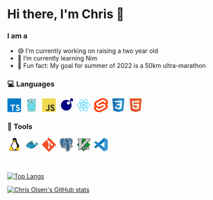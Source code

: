 # Hi there, I'm Chris 👋

### I am a
- 😅 I’m currently working on raising a two year old
- 🌱 I’m currently learning Nim
- 🏃 Fun fact: My goal for summer of 2022 is a 50km ultra-marathon

### 💻 Languages

<div style="display: flex; gap: 8px">
<img src="https://raw.githubusercontent.com/devicons/devicon/master/icons/typescript/typescript-original.svg" width="32px" alt="Typescript">
<img src="https://raw.githubusercontent.com/devicons/devicon/master/icons/go/go-original.svg" width="32px" alt="Go">
<img src="https://raw.githubusercontent.com/devicons/devicon/master/icons/javascript/javascript-original.svg" width="32px" alt="Javascript">
<img src="https://raw.githubusercontent.com/devicons/devicon/master/icons/lua/lua-original.svg" width="32px" alt="Lua">
<img src="https://raw.githubusercontent.com/devicons/devicon/master/icons/react/react-original.svg" width="32px" alt="React">
<img src="https://raw.githubusercontent.com/devicons/devicon/master/icons/svelte/svelte-original.svg" width="32px" alt="Svelte">
<img src="https://raw.githubusercontent.com/devicons/devicon/master/icons/css3/css3-original.svg" width="32px" alt="CSS3">
<img src="https://raw.githubusercontent.com/devicons/devicon/master/icons/html5/html5-original.svg" width="32px" alt="HTML5">
</div>

### 🧰 Tools
<div style="display: flex; gap: 8px">
<img src="https://raw.githubusercontent.com/devicons/devicon/master/icons/linux/linux-original.svg" width="32px" alt="Linux">
<img src="https://raw.githubusercontent.com/devicons/devicon/master/icons/docker/docker-original.svg" width="32px" alt="Docker">
<img src="https://raw.githubusercontent.com/devicons/devicon/master/icons/git/git-original.svg" width="32px" alt="Git">
<img src="https://raw.githubusercontent.com/devicons/devicon/master/icons/postgresql/postgresql-original.svg" width="32px" alt="Postgresql">
<img src="https://raw.githubusercontent.com/devicons/devicon/master/icons/vim/vim-original.svg" width="32px" alt="Vim">
<img src="https://raw.githubusercontent.com/devicons/devicon/master/icons/vscode/vscode-original.svg" width="32px" alt="VSCode">
</div>

<br/>
<br/>

[![Top Langs](https://github-readme-stats.vercel.app/api/top-langs/?username=chrisolsen&hide=java,ruby)](https://chrisolsen.github.io)

[![Chris Olsen's GitHub stats](https://github-readme-stats.vercel.app/api?username=chrisolsen&show_icons=true&count_private=true)](https://chrisolsen.github.io)
